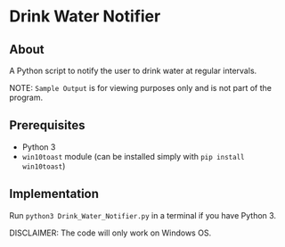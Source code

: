 # Drink Water Notifier

## About

A Python script to notify the user to drink water at regular intervals.

NOTE: `Sample Output` is for viewing purposes only and is not part of the program.

## Prerequisites

- Python 3
- `win10toast` module (can be installed simply with `pip install win10toast`)

## Implementation

Run `python3 Drink_Water_Notifier.py` in a terminal if you have Python 3.

DISCLAIMER: The code will only work on Windows OS.
